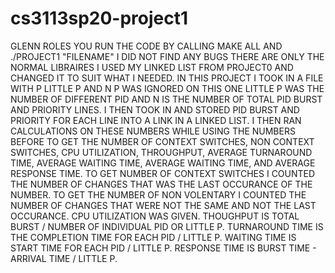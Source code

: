 # cs3113sp20-project1
GLENN ROLES
YOU RUN THE CODE BY CALLING MAKE ALL AND ./PROJECT1 "FILENAME"
I DID NOT FIND ANY BUGS
THERE ARE ONLY THE NORMAL LIBRAIRES
I USED MY LINKED LIST FROM PROJECT0 AND CHANGED IT TO SUIT WHAT I NEEDED.
IN THIS PROJECT I TOOK IN A FILE WITH P LITTLE P AND N P WAS IGNORED ON THIS ONE LITTLE P WAS THE NUMBER OF DIFFERENT PID AND N IS THE NUMBER OF TOTAL PID BURST AND PRIORITY LINES. I THEN TOOK IN AND STORED PID BURST AND PRIORITY FOR EACH LINE INTO A LINK IN A LINKED LIST. I THEN RAN CALCULATIONS ON THESE NUMBERS WHILE USING THE NUMBERS BEFORE TO GET THE NUMBER OF CONTEXT SWITCHES, NON CONTEXT SWITCHES, CPU UTILIZATION, THROUGHPUT, AVERAGE TURNAROUND TIME, AVERAGE WAITING TIME, AVERAGE WAITING TIME, AND AVERAGE RESPONSE TIME. TO GET NUMBER OF CONTEXT SWITCHES I COUNTED THE NUMBER OF CHANGES THAT WAS THE LAST OCCURANCE OF THE NUMBER. TO GET THE NUMBER OF NON VOLENTARY I COUNTED THE NUMBER OF CHANGES THAT WERE NOT THE SAME AND NOT THE LAST OCCURANCE. CPU UTILIZATION WAS GIVEN. THOUGHPUT IS TOTAL BURST / NUMBER OF INDIVIDUAL PID OR LITTLE P. TURNAROUND TIME IS THE COMPLETION TIME FOR EACH PID / LITTLE P. WAITING TIME IS START TIME FOR EACH PID / LITTLE P. RESPONSE TIME IS BURST TIME - ARRIVAL TIME / LITTLE P. 
